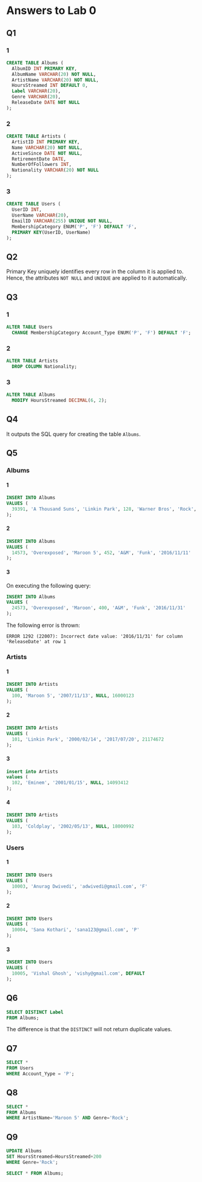 # Answers to Lab 0
## Q1
### 1
```sql
CREATE TABLE Albums (
  AlbumID INT PRIMARY KEY, 
  AlbumName VARCHAR(20) NOT NULL, 
  ArtistName VARCHAR(20) NOT NULL, 
  HoursStreamed INT DEFAULT 0, 
  Label VARCHAR(20), 
  Genre VARCHAR(20), 
  ReleaseDate DATE NOT NULL
);
```
### 2
```sql
CREATE TABLE Artists (
  ArtistID INT PRIMARY KEY, 
  Name VARCHAR(20) NOT NULL, 
  ActiveSince DATE NOT NULL, 
  RetirementDate DATE,
  NumberOfFollowers INT, 
  Nationality VARCHAR(20) NOT NULL
);
```
### 3
```sql
CREATE TABLE Users (
  UserID INT, 
  UserName VARCHAR(20), 
  EmailID VARCHAR(255) UNIQUE NOT NULL, 
  MembershipCategory ENUM('P', 'F') DEFAULT 'F', 
  PRIMARY KEY(UserID, UserName)
);
```

## Q2
Primary Key uniquely identifies every row in the column it is applied to. Hence, the attributes `NOT NULL` and `UNIQUE` are applied to it automatically.

## Q3
### 1
```sql
ALTER TABLE Users
  CHANGE MembershipCategory Account_Type ENUM('P', 'F') DEFAULT 'F'; 
```
### 2
```sql
ALTER TABLE Artists
  DROP COLUMN Nationality; 
```
### 3
```sql
ALTER TABLE Albums
  MODIFY HoursStreamed DECIMAL(6, 2); 
```

## Q4
It outputs the SQL query for creating the table `Albums`.

## Q5
### Albums
#### 1
```sql
INSERT INTO Albums 
VALUES (
  39391, 'A Thousand Suns', 'Linkin Park', 128, 'Warner Bros', 'Rock', '2016/06/17'
);
```
#### 2
```sql
INSERT INTO Albums 
VALUES (
  14573, 'Overexposed', 'Maroon 5', 452, 'A&M', 'Funk', '2016/11/11'
);
```
#### 3
On executing the following query:
```sql
INSERT INTO Albums 
VALUES (
  24573, 'Overexposed', 'Maroon', 400, 'A&M', 'Funk', '2016/11/31'
);
```
The following error is thrown:
```
ERROR 1292 (22007): Incorrect date value: '2016/11/31' for column 'ReleaseDate' at row 1
```

### Artists
#### 1
```sql
INSERT INTO Artists 
VALUES (
  100, 'Maroon 5', '2007/11/13', NULL, 16000123
);
```
#### 2
```sql
INSERT INTO Artists 
VALUES (
  101, 'Linkin Park', '2000/02/14', '2017/07/20', 21174672
);
```
#### 3
```sql
insert into Artists 
values (
  102, 'Eminem', '2001/01/15', NULL, 14093412
);
```
#### 4
```sql
INSERT INTO Artists 
VALUES (
  103, 'Coldplay', '2002/05/13', NULL, 18000992
);
```

### Users
#### 1
```sql  
INSERT INTO Users 
VALUES (
  10003, 'Anurag Dwivedi', 'adwivedi@gmail.com', 'F'
);
```
#### 2
```sql
INSERT INTO Users 
VALUES (
  10004, 'Sana Kothari', 'sana123@gmail.com', 'P'
);
```
#### 3
```sql
INSERT INTO Users 
VALUES (
  10005, 'Vishal Ghosh', 'vishy@gmail.com', DEFAULT
);
```

## Q6
```sql
SELECT DISTINCT Label
FROM Albums; 
```
The difference is that the `DISTINCT` will not return duplicate values.

## Q7
```sql
SELECT *
FROM Users
WHERE Account_Yype = 'P'; 
```

## Q8
```sql
SELECT *
FROM Albums
WHERE ArtistName='Maroon 5' AND Genre='Rock';
```

## Q9
```sql
UPDATE Albums
SET HoursStreamed=HoursStreamed+200
WHERE Genre='Rock';

SELECT * FROM Albums;
```